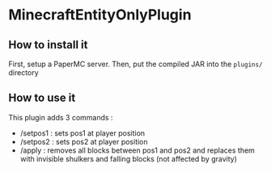 # MinecraftEntityOnlyPlugin

## How to install it
First, setup a PaperMC server. Then, put the compiled JAR into the `plugins/` directory

## How to use it
This plugin adds 3 commands :
* /setpos1 : sets pos1 at player position
* /setpos2 : sets pos2 at player position
* /apply : removes all blocks between pos1 and pos2 and replaces them with invisible shulkers and falling blocks (not affected by gravity)
